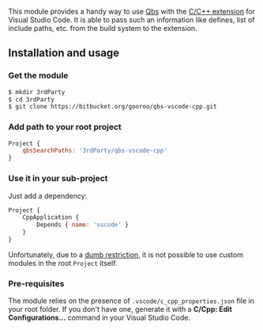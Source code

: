 This module provides a handy way to use [Qbs](http://doc.qt.io/qbs/) with the [C/C++ extension](https://marketplace.visualstudio.com/items?itemName=ms-vscode.cpptools) for Visual Studio Code. It is able to pass such an information like defines, list of include paths, etc. from the build system to the extension.

## Installation and usage

### Get the module

```sh
$ mkdir 3rdParty
$ cd 3rdParty
$ git clone https://bitbucket.org/gooroo/qbs-vscode-cpp.git
```

### Add path to your root project

```qml
Project {
    qbsSearchPaths: '3rdParty/qbs-vscode-cpp'
}
```

### Use it in your sub-project

Just add a dependency:
```qml
Project {
    CppApplication {
        Depends { name: 'vscode' }
    }
}
```

Unfortunately, due to a [dumb restriction](http://doc.qt.io/qbs/custom-modules.html#project-specific-modules-and-items), it is not possible to use custom modules in the root `Project` itself.

### Pre-requisites

The module relies on the presence of `.vscode/c_cpp_properties.json` file in your root folder. If you don't have one, generate it with a **C/Cpp: Edit Configurations...** command in your Visual Studio Code.
